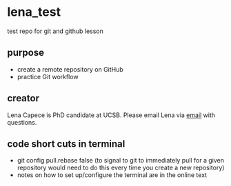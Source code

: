 # lena_test
test repo for git and github lesson

## purpose

- create a remote repository on GitHub
- practice Git workflow

## creator

Lena Capece is PhD candidate at UCSB. Please email Lena via [email](mailto:lcapece@ucsb.edu) with questions.

## code short cuts in terminal 
- git config pull.rebase false (to signal to git to immediately pull for a given repository would need to do this every time you create a new repository)
- notes on how to set up/configure the terminal are in the online text

